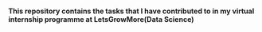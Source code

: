 #### This repository contains the tasks that I have contributed to in my virtual internship programme at LetsGrowMore(Data Science)
